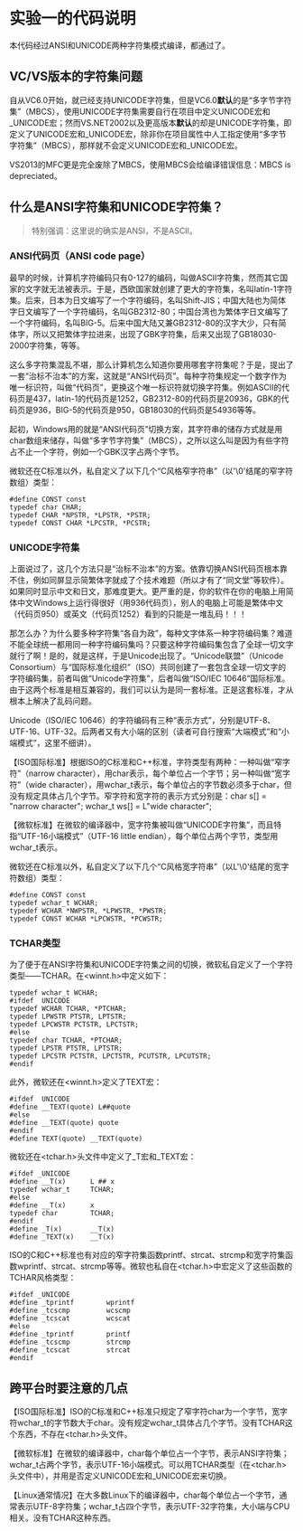 # 实验一的代码说明 #
本代码经过ANSI和UNICODE两种字符集模式编译，都通过了。

## VC/VS版本的字符集问题 ##

自从VC6.0开始，就已经支持UNICODE字符集，但是VC6.0<strong>默认</strong>的是“多字节字符集”（MBCS），使用UNICODE字符集需要自行在项目中定义UNICODE宏和_UNICODE宏；然而VS.NET2002以及更高版本<strong>默认</strong>的却是UNICODE字符集，即定义了UNICODE宏和_UNICODE宏，除非你在项目属性中人工指定使用“多字节字符集”（MBCS），那样就不会定义UNICODE宏和_UNICODE宏。

VS2013的MFC更是完全废除了MBCS，使用MBCS会给编译错误信息：MBCS is depreciated。

## 什么是ANSI字符集和UNICODE字符集？ ##

> 特别强调：这里说的确实是ANSI，不是ASCII。

### ANSI代码页（ANSI code page） ###
最早的时候，计算机字符编码只有0-127的编码，叫做ASCII字符集，然而其它国家的文字就无法被表示。于是，西欧国家就创建了更大的字符集，名叫latin-1字符集。后来，日本为日文编写了一个字符编码，名叫Shift-JIS；中国大陆也为简体字日文编写了一个字符编码，名叫GB2312-80；中国台湾也为繁体字日文编写了一个字符编码，名叫BIG-5。后来中国大陆又兼GB2312-80的汉字大少，只有简体字，所以又把繁体字拉进来，出现了GBK字符集，后来又出现了GB18030-2000字符集，等等。

这么多字符集混乱不堪，那么计算机怎么知道你要用哪套字符集呢？于是，提出了一套“治标不治本”的方案，这就是“ANSI代码页”。每种字符集规定一个数字作为唯一标识符，叫做“代码页”，更换这个唯一标识符就切换字符集。例如ASCII的代码页是437，latin-1的代码页是1252，GB2312-80的代码页是20936，GBK的代码页是936，BIG-5的代码页是950，GB18030的代码页是54936等等。

起初，Windows用的就是“ANSI代码页”切换方案，其字符串的储存方式就是用char数组来储存，叫做“多字节字符集”（MBCS），之所以这么叫是因为有些字符占不止一个字符，例如一个GBK汉字占两个字节。

微软还在C标准以外，私自定义了以下几个“C风格窄字符串”（以'\0'结尾的窄字符数组）类型：

    #define CONST const
    typedef char CHAR;
    typedef CHAR *NPSTR, *LPSTR, *PSTR;
    typedef CONST CHAR *LPCSTR, *PCSTR;

### UNICODE字符集 ###

上面说过了，这几个方法只是“治标不治本”的方案。依靠切换ANSI代码页根本靠不住，例如同屏显示简繁体字就成了个技术难题（所以才有了“同文堂”等软件）。如果同时显示中文和日文，那难度更大。更严重的是，你的软件在你的电脑上用简体中文Windows上运行得很好（用936代码页），别人的电脑上可能是繁体中文（代码页950）或英文（代码页1252）看到的只能是一堆乱码！！！

那怎么办？为什么要多种字符集“各自为政”，每种文字体系一种字符编码集？难道不能全球统一都用同一种字符编码集吗？只要这种字符编码集包含了全球一切文字就行了啊！是的，就是这样，于是Unicode出现了。“Unicode联盟”（Unicode Consortium）与“国际标准化组织”（ISO）共同创建了一套包含全球一切文字的字符编码集，前者叫做“Unicode字符集”，后者叫做“ISO/IEC 10646”国际标准。由于这两个标准是相互兼容的，我们可以认为是同一套标准。正是这套标准，才从根本上解决了乱码问题。

Unicode（ISO/IEC 10646）的字符编码有三种“表示方式”，分别是UTF-8、UTF-16、UTF-32。后两者又有大小端的区别（读者可自行搜索“大端模式”和“小端模式”，这里不细讲）。

【ISO国际标准】根据ISO的C标准和C++标准，字符类型有两种：一种叫做“窄字符”（narrow character），用char表示，每个单位占一个字节；另一种叫做“宽字符”（wide character），用wchar_t表示，每个单位占的字节数必须多于char，但没有规定具体占几个字节。窄字符和宽字符的表示方式分别是：char s[] = "narrow character"; wchar_t ws[] = L"wide character";

【微软标准】在微软的编译器中，宽字符集被叫做“UNICODE字符集”，而且特指“UTF-16小端模式”（UTF-16 little endian），每个单位占两个字节，类型用wchar_t表示。

微软还在C标准以外，私自定义了以下几个“C风格宽字符串”（以L'\0'结尾的宽字符数组）类型：

    #define CONST const
    typedef wchar_t WCHAR;
    typedef WCHAR *NWPSTR, *LPWSTR, *PWSTR;
    typedef CONST WCHAR *LPCWSTR, *PCWSTR;

### TCHAR类型 ###
为了便于在ANSI字符集和UNICODE字符集之间的切换，微软私自定义了一个字符类型——TCHAR。在&lt;winnt.h&gt;中定义如下：

    typedef wchar_t WCHAR;
    #ifdef  UNICODE
    typedef WCHAR TCHAR, *PTCHAR;
    typedef LPWSTR PTSTR, LPTSTR;
    typedef LPCWSTR PCTSTR, LPCTSTR;
    #else
    typedef char TCHAR, *PTCHAR;
    typedef LPSTR PTSTR, LPTSTR;
    typedef LPCSTR PCTSTR, LPCTSTR, PCUTSTR, LPCUTSTR;
    #endif

此外，微软还在&lt;winnt.h&gt;定义了TEXT宏：

    #ifdef  UNICODE
    #define __TEXT(quote) L##quote
    #else
    #define __TEXT(quote) quote
    #endif
    #define TEXT(quote) __TEXT(quote)

微软还在&lt;tchar.h&gt;头文件中定义了_T宏和_TEXT宏：

    #ifdef _UNICODE
    #define __T(x)      L ## x
    typedef wchar_t     TCHAR;
    #else
    #define __T(x)      x
    typedef char        TCHAR;
    #endif
    #define _T(x)       __T(x)
    #define _TEXT(x)    __T(x)

ISO的C和C++标准也有对应的窄字符集函数printf、strcat、strcmp和宽字符集函数wprintf、strcat、strcmp等等。微软也私自在&lt;tchar.h&gt;中宏定义了这些函数的TCHAR风格类型：

    #ifdef _UNICODE
    #define _tprintf        wprintf
    #define _tcscmp         wcscmp
    #define _tcscat         wcscat
    #else
    #define _tprintf        printf
    #define _tcscmp         strcmp
    #define _tcscat         strcat
    #endif

## 跨平台时要注意的几点 ##
【ISO国际标准】ISO的C标准和C++标准只规定了窄字符char为一个字节，宽字符wchar_t的字节数大于char。没有规定wchar_t具体占几个字节。没有TCHAR这个东西，不存在&lt;tchar.h&gt;头文件。

【微软标准】在微软的编译器中，char每个单位占一个字节，表示ANSI字符集；wchar_t占两个字节，表示UTF-16小端模式。可以用TCHAR类型（在&lt;tchar.h&gt;头文件中），并用是否定义UNICODE宏和_UNICODE宏来切换。

【Linux通常情况】在大多数Linux下的编译器中，char每个单位占一个字节，通常表示UTF-8字符集；wchar_t占四个字节，表示UTF-32字符集，大小端与CPU相关。没有TCHAR这种东西。